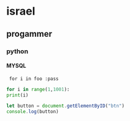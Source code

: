 # israel
## progammer
### python
#### MYSQL
` for i in foo :pass`
```python
for i in range(1,1001):
print(i)
```
```javascript
let button = document.getElementByID("btn")
console.log(button)
```
